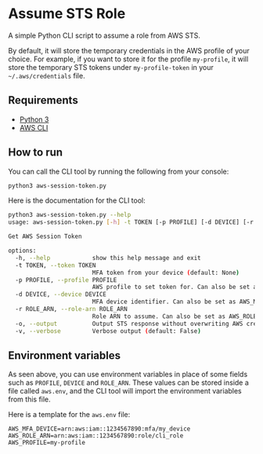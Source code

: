 # Assume STS Role

A simple Python CLI script to assume a role from AWS STS.

By default, it will store the temporary credentials in the AWS profile of your choice. For example, if you want to store it for the profile `my-profile`, it will store the temporary STS tokens under `my-profile-token` in your `~/.aws/credentials` file.

## Requirements
- [Python 3](https://www.python.org/downloads/)
- [AWS CLI](https://aws.amazon.com/cli/)

## How to run

You can call the CLI tool by running the following from your console:

```bash
python3 aws-session-token.py
```

Here is the documentation for the CLI tool:

```bash
python3 aws-session-token.py --help      
usage: aws-session-token.py [-h] -t TOKEN [-p PROFILE] [-d DEVICE] [-r ROLE_ARN] [-o] [-v]

Get AWS Session Token

options:
  -h, --help            show this help message and exit
  -t TOKEN, --token TOKEN
                        MFA token from your device (default: None)
  -p PROFILE, --profile PROFILE
                        AWS profile to set token for. Can also be set as AWS_PROFILE environment variable (default: None)
  -d DEVICE, --device DEVICE
                        MFA device identifier. Can also be set as AWS_MFA_DEVICE environment variable (default: None)
  -r ROLE_ARN, --role-arn ROLE_ARN
                        Role ARN to assume. Can also be set as AWS_ROLE_ARN environment variable (default: None)
  -o, --output          Output STS response without overwriting AWS credentials file (default: False)
  -v, --verbose         Verbose output (default: False)
```

## Environment variables

As seen above, you can use environment variables in place of some fields such as `PROFILE`, `DEVICE` and `ROLE_ARN`. These values can be stored inside a file called `aws.env`, and the CLI tool will import the environment variables from this file.

Here is a template for the `aws.env` file:

```
AWS_MFA_DEVICE=arn:aws:iam::1234567890:mfa/my_device
AWS_ROLE_ARN=arn:aws:iam::1234567890:role/cli_role
AWS_PROFILE=my-profile
```
